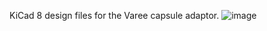 KiCad 8 design files for the Varee capsule adaptor.
![image](https://github.com/user-attachments/assets/f7c383e0-f2a7-42b8-964a-bcdaf0593de2)
